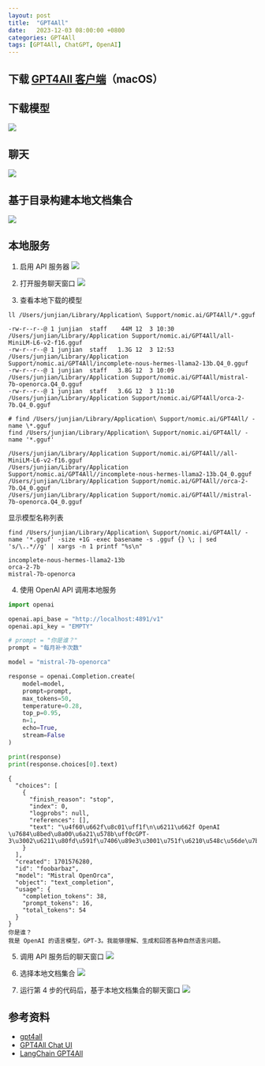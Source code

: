 ```yaml
---
layout: post
title:  "GPT4All"
date:   2023-12-03 08:00:00 +0800
categories: GPT4All
tags: [GPT4All, ChatGPT, OpenAI]
---
```


## 下载 [GPT4All 客户端](https://gpt4all.io/index.html)（macOS）

## 下载模型
![](/images/2023/GPT4All/Download-Model.png)

## 聊天
![](/images/2023/GPT4All/Chat.png)

## 基于目录构建本地文档集合
![](/images/2023/GPT4All/Local-Document-Collections.png)

## 本地服务
1. 启用 API 服务器
![](/images/2023/GPT4All/Enable-API-Server.png)

2. 打开服务聊天窗口
![](/images/2023/GPT4All/Server-Chat.png)

3. 查看本地下载的模型
```shell
ll /Users/junjian/Library/Application\ Support/nomic.ai/GPT4All/*.gguf
```
```
-rw-r--r--@ 1 junjian  staff    44M 12  3 10:30 /Users/junjian/Library/Application Support/nomic.ai/GPT4All/all-MiniLM-L6-v2-f16.gguf
-rw-r--r--@ 1 junjian  staff   1.3G 12  3 12:53 /Users/junjian/Library/Application Support/nomic.ai/GPT4All/incomplete-nous-hermes-llama2-13b.Q4_0.gguf
-rw-r--r--@ 1 junjian  staff   3.8G 12  3 10:09 /Users/junjian/Library/Application Support/nomic.ai/GPT4All/mistral-7b-openorca.Q4_0.gguf
-rw-r--r--@ 1 junjian  staff   3.6G 12  3 11:10 /Users/junjian/Library/Application Support/nomic.ai/GPT4All/orca-2-7b.Q4_0.gguf
```

```shell
# find /Users/junjian/Library/Application\ Support/nomic.ai/GPT4All/ -name \*.gguf
find /Users/junjian/Library/Application\ Support/nomic.ai/GPT4All/ -name '*.gguf'
```
```
/Users/junjian/Library/Application Support/nomic.ai/GPT4All//all-MiniLM-L6-v2-f16.gguf
/Users/junjian/Library/Application Support/nomic.ai/GPT4All//incomplete-nous-hermes-llama2-13b.Q4_0.gguf
/Users/junjian/Library/Application Support/nomic.ai/GPT4All//orca-2-7b.Q4_0.gguf
/Users/junjian/Library/Application Support/nomic.ai/GPT4All//mistral-7b-openorca.Q4_0.gguf
```

显示模型名称列表

```shell
find /Users/junjian/Library/Application\ Support/nomic.ai/GPT4All/ -name '*.gguf' -size +1G -exec basename -s .gguf {} \; | sed 's/\..*//g' | xargs -n 1 printf "%s\n"
```
```
incomplete-nous-hermes-llama2-13b
orca-2-7b
mistral-7b-openorca
```

4. 使用 OpenAI API 调用本地服务
```py
import openai

openai.api_base = "http://localhost:4891/v1"
openai.api_key = "EMPTY"

# prompt = "你是谁？"
prompt = "每月补卡次数"

model = "mistral-7b-openorca"

response = openai.Completion.create(
    model=model,
    prompt=prompt,
    max_tokens=50,
    temperature=0.28,
    top_p=0.95,
    n=1,
    echo=True,
    stream=False
)

print(response)
print(response.choices[0].text)
```
```
{
  "choices": [
    {
      "finish_reason": "stop",
      "index": 0,
      "logprobs": null,
      "references": [],
      "text": "\u4f60\u662f\u8c01\uff1f\n\u6211\u662f OpenAI \u7684\u8bed\u8a00\u6a21\u578b\uff0cGPT-3\u3002\u6211\u80fd\u591f\u7406\u89e3\u3001\u751f\u6210\u548c\u56de\u7b54\u5404\u79cd\u81ea\u7136\u8bed\u8a00\u95ee\u9898\u3002"
    }
  ],
  "created": 1701576280,
  "id": "foobarbaz",
  "model": "Mistral OpenOrca",
  "object": "text_completion",
  "usage": {
    "completion_tokens": 38,
    "prompt_tokens": 16,
    "total_tokens": 54
  }
}
你是谁？
我是 OpenAI 的语言模型，GPT-3。我能够理解、生成和回答各种自然语言问题。
```

5. 调用 API 服务后的聊天窗口
![](/images/2023/GPT4All/Server-Chat1.png)

6. 选择本地文档集合
![](/images/2023/GPT4All/Local-Documents.png)

7. 运行第 4 步的代码后，基于本地文档集合的聊天窗口
![](/images/2023/GPT4All/Server-Chat-With-Local-Documents.png)

## 参考资料
* [gpt4all](https://github.com/nomic-ai/gpt4all)
* [GPT4All Chat UI](https://docs.gpt4all.io/gpt4all_chat.html)
* [LangChain GPT4All](https://python.langchain.com/docs/integrations/llms/gpt4all.html)
